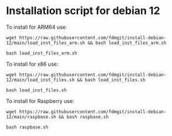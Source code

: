 # Installation script for debian 12

To install for ARM64 use:

```
wget https://raw.githubusercontent.com/fdmgit/install-debian-12/main/load_inst_files_arm.sh && bash load_inst_files_arm.sh
```

```
bash load_inst_files_arm.sh
```

To install for x86 use:

```
wget https://raw.githubusercontent.com/fdmgit/install-debian-12/main/load_inst_files.sh && bash load_inst_files.sh
```

```
bash load_inst_files.sh
```

To install for Raspberry use:

```
wget https://raw.githubusercontent.com/fdmgit/install-debian-12/main/raspbase.sh && bash raspbase.sh
```

```
bash raspbase.sh
```



